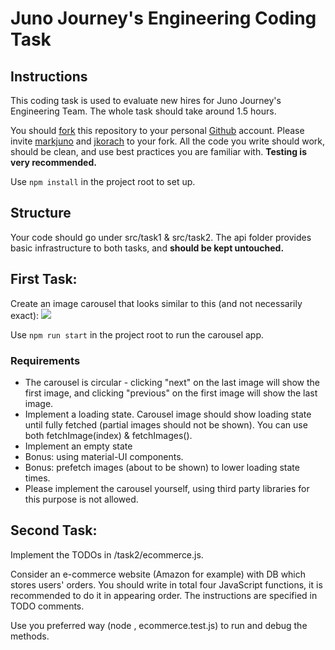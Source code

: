 # Juno Journey's Engineering Coding Task
## Instructions
This coding task is used to evaluate new hires for Juno Journey's Engineering Team.
The whole task should take around 1.5 hours.

You should [fork](https://docs.github.com/en/get-started/quickstart/fork-a-repo) this repository to your personal [Github](www.github.com) account.
Please invite [markjuno](https://github.com/markjuno) and [jkorach](https://github.com/jkorach) to your fork.
All the code you write should work, should be clean, and use best practices you are familiar with.
<b>Testing is very recommended.</b>

Use ``` npm install ``` in the project root to set up.

## Structure
Your code should go under src/task1 & src/task2.
The api folder provides basic infrastructure to both tasks, and <b>should be kept untouched.</b>

## First Task:
Create an image carousel that looks similar to this (and not necessarily exact):
<img src="https://firebasestorage.googleapis.com/v0/b/juno-multi-test.appspot.com/o/public%2Fimage.png?alt=media&token=50efb126-617f-4abc-962d-e4770c2f9b8c"><br>

Use ``` npm run start ``` in the project root to run the carousel app.

### Requirements
* The carousel is circular - clicking "next" on the last image will show the first image, and clicking "previous" on the first image will show the last image.
* Implement a loading state. Carousel image should show loading state until fully fetched (partial images should not be shown). You can use both fetchImage(index) & fetchImages().
* Implement an empty state
* Bonus: using material-UI components.
* Bonus: prefetch images (about to be shown) to lower loading state times.
* Please implement the carousel yourself, using third party libraries for this purpose is not allowed.

## Second Task:
Implement the TODOs in /task2/ecommerce.js.

Consider an e-commerce website (Amazon for example) with DB which stores users' orders.
You should write in total four JavaScript functions, it is recommended to do it in appearing order.
The instructions are specified in TODO comments.

Use you preferred way (node , ecommerce.test.js) to run and debug the methods.
